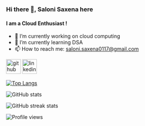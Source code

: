 ### Hi there 👋, Saloni Saxena here
#### I am a Cloud Enthusiast !

- 🔭 I’m currently working on cloud computing 
- 🌱 I’m currently learning DSA 
- 📫 How to reach me: saloni.saxena0117@gmail.com 


[<img src='https://cdn.jsdelivr.net/npm/simple-icons@3.0.1/icons/github.svg' alt='github' height='40'>](https://github.com/SaloniSaxena01)  [<img src='https://cdn.jsdelivr.net/npm/simple-icons@3.0.1/icons/linkedin.svg' alt='linkedin' height='40'>](https://www.linkedin.com/in/saloni-saxena-964105171/)  

[![Top Langs](https://github-readme-stats.vercel.app/api/top-langs/?username=SaloniSaxena01)](https://github.com/anuraghazra/github-readme-stats)

![GitHub stats](https://github-readme-stats.vercel.app/api?username=SaloniSaxena01&show_icons=true)  

![GitHub streak stats](https://github-readme-streak-stats.herokuapp.com/?user=SaloniSaxena01)  

![Profile views](https://gpvc.arturio.dev/SaloniSaxena01)  
